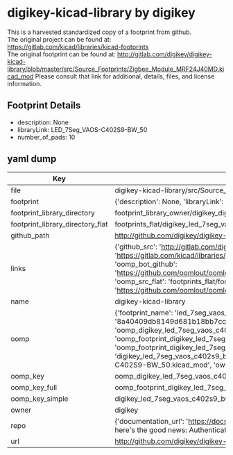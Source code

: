 # digikey-kicad-library by digikey  
This is a harvested standardized copy of a footprint from github.  
The original project can be found at:  
https://gitlab.com/kicad/libraries/kicad-footprints  
The original footprint can be found at:
http://gitlab.com/digikey/digikey-kicad-library/blob/master/src/Source_Footprints/Zigbee_Module_MRF24J40MD.kicad_mod
Please consult that link for additional, details, files, and license information.  
## Footprint Details
* description: None  
* libraryLink: LED_7Seg_VAOS-C402S9-BW_50  
* number_of_pads: 10  
## yaml dump  
| Key | Value |  
| --- | --- |  
| file | digikey-kicad-library/src/Source_Footprints/LED_7Seg_VAOS-C402S9-BW_50.kicad_mod |  
| footprint | {'description': None, 'libraryLink': 'LED_7Seg_VAOS-C402S9-BW_50', 'number_of_pads': 10} |  
| footprint_library_directory | footprint_library_owner/digikey_digikey-kicad-library |  
| footprint_library_directory_flat | footprints_flat/digikey_led_7seg_vaos_c402s9_bw_50_led_7seg_vaos_c402s9_bw_50/working |  
| github_path | http://github.com/digikey/digikey-kicad-library/blob/master/src/Source_Footprints/LED_7Seg_VAOS-C402S9-BW_50.kicad_mod |  
| links | {'github_src': 'http://gitlab.com/digikey/digikey-kicad-library/blob/master/src/Source_Footprints/Zigbee_Module_MRF24J40MD.kicad_mod', 'github_src_repo': 'https://gitlab.com/kicad/libraries/kicad-footprints', 'oomp_bot': 'footprints/digikey_led_7seg_vaos_c402s9_bw_50_led_7seg_vaos_c402s9_bw_50/working', 'oomp_bot_github': 'https://github.com/oomlout/oomlout_oomp_footprint_bot/tree/main/footprints/digikey_led_7seg_vaos_c402s9_bw_50_led_7seg_vaos_c402s9_bw_50/working', 'oomp_src_flat': 'footprints_flat/footprints_flat/digikey_led_7seg_vaos_c402s9_bw_50_led_7seg_vaos_c402s9_bw_50/working', 'oomp_src_flat_github': 'https://github.com/oomlout/oomlout_oomp_footprint_src/tree/main/footprints_flat/digikey_led_7seg_vaos_c402s9_bw_50_led_7seg_vaos_c402s9_bw_50/working'} |  
| name | digikey-kicad-library |  
| oomp | {'footprint_name': 'led_7seg_vaos_c402s9_bw_50', 'library_name': 'led_7seg_vaos_c402s9_bw_50_kicad_mod', 'md5': '8a40409db8149d681b18bb7cc5987109', 'md5_10': '8a40409db8', 'md5_5': '8a404', 'md5_6': '8a4040', 'oomp_key': 'oomp_digikey_led_7seg_vaos_c402s9_bw_50_led_7seg_vaos_c402s9_bw_50', 'oomp_key_extra': 'oomp_footprint_digikey_led_7seg_vaos_c402s9_bw_50_led_7seg_vaos_c402s9_bw_50', 'oomp_key_full': 'oomp_footprint_digikey_led_7seg_vaos_c402s9_bw_50_led_7seg_vaos_c402s9_bw_50_8a4040', 'oomp_key_simple': 'digikey_led_7seg_vaos_c402s9_bw_50_led_7seg_vaos_c402s9_bw_50', 'original_filename': 'digikey-kicad-library/src/Source_Footprints/LED_7Seg_VAOS-C402S9-BW_50.kicad_mod', 'owner_name': 'digikey'} |  
| oomp_key | oomp_digikey_led_7seg_vaos_c402s9_bw_50_led_7seg_vaos_c402s9_bw_50 |  
| oomp_key_full | oomp_footprint_digikey_led_7seg_vaos_c402s9_bw_50_led_7seg_vaos_c402s9_bw_50 |  
| oomp_key_simple | digikey_led_7seg_vaos_c402s9_bw_50_led_7seg_vaos_c402s9_bw_50 |  
| owner | digikey |  
| repo | {'documentation_url': 'https://docs.github.com/rest/overview/resources-in-the-rest-api#rate-limiting', 'message': "API rate limit exceeded for 84.66.173.59. (But here's the good news: Authenticated requests get a higher rate limit. Check out the documentation for more details.)"} |  
| url | http://github.com/digikey/digikey-kicad-library |  

